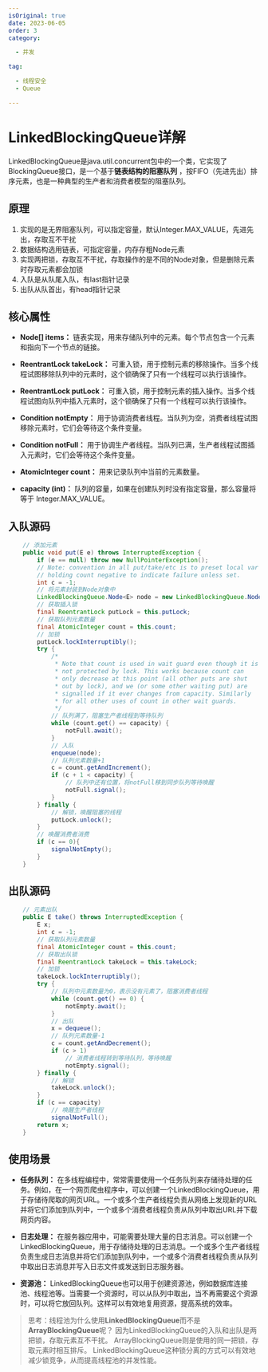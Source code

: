 ```yaml
---
isOriginal: true
date: 2023-06-05
order: 3
category:

  - 并发

tag:

  - 线程安全
  - Queue

---
```


# LinkedBlockingQueue详解

LinkedBlockingQueue是java.util.concurrent包中的一个类，它实现了BlockingQueue接口，是一个基于**链表结构的阻塞队列**
，按FIFO（先进先出）排序元素，也是一种典型的生产者和消费者模型的阻塞队列。
<!-- more -->

## 原理

1. 实现的是无界阻塞队列，可以指定容量，默认Integer.MAX_VALUE，先进先出，存取互不干扰
2. 数据结构选用链表，可指定容量，内存存粗Node元素
3. 实现两把锁，存取互不干扰，存取操作的是不同的Node对象，但是删除元素时存取元素都会加锁
4. 入队是从队尾入队，有last指针记录
5. 出队从队首出，有head指针记录

## 核心属性

- **Node[] items：** 链表实现，用来存储队列中的元素。每个节点包含一个元素和指向下一个节点的链接。

- **ReentrantLock takeLock：** 可重入锁，用于控制元素的移除操作。当多个线程试图移除队列中的元素时，这个锁确保了只有一个线程可以执行该操作。

- **ReentrantLock putLock：** 可重入锁，用于控制元素的插入操作。当多个线程试图向队列中插入元素时，这个锁确保了只有一个线程可以执行该操作。

- **Condition notEmpty：** 用于协调消费者线程。当队列为空，消费者线程试图移除元素时，它们会等待这个条件变量。

- **Condition notFull：** 用于协调生产者线程。当队列已满，生产者线程试图插入元素时，它们会等待这个条件变量。

- **AtomicInteger count：** 用来记录队列中当前的元素数量。

- **capacity (int)：** 队列的容量，如果在创建队列时没有指定容量，那么容量将等于 Integer.MAX_VALUE。

## 入队源码

```java
    // 添加元素
    public void put(E e) throws InterruptedException {
        if (e == null) throw new NullPointerException();
        // Note: convention in all put/take/etc is to preset local var
        // holding count negative to indicate failure unless set.
        int c = -1;
        // 将元素封装到Node对象中
        LinkedBlockingQueue.Node<E> node = new LinkedBlockingQueue.Node<E>(e);
        // 获取插入锁
        final ReentrantLock putLock = this.putLock;
        // 获取队列元素数量
        final AtomicInteger count = this.count;
        // 加锁
        putLock.lockInterruptibly();
        try {
            /*
             * Note that count is used in wait guard even though it is
             * not protected by lock. This works because count can
             * only decrease at this point (all other puts are shut
             * out by lock), and we (or some other waiting put) are
             * signalled if it ever changes from capacity. Similarly
             * for all other uses of count in other wait guards.
             */
            // 队列满了，阻塞生产者线程到等待队列
            while (count.get() == capacity) {
                notFull.await();
            }
            // 入队
            enqueue(node);
            // 队列元素数量+1
            c = count.getAndIncrement();
            if (c + 1 < capacity) {
                // 队列中还有位置，将notFull移到同步队列等待唤醒
                notFull.signal();
            }
        } finally {
            // 解锁，唤醒阻塞的线程
            putLock.unlock();
        }
        // 唤醒消费者消费
        if (c == 0){
            signalNotEmpty();
        }
    }
```

## 出队源码

```java
    // 元素出队
    public E take() throws InterruptedException {
        E x;
        int c = -1;
        // 获取队列元素数量
        final AtomicInteger count = this.count;
        // 获取出队锁
        final ReentrantLock takeLock = this.takeLock;
        // 加锁
        takeLock.lockInterruptibly();
        try {
            // 队列中元素数量为0，表示没有元素了，阻塞消费者线程
            while (count.get() == 0) {
                notEmpty.await();
            }
            // 出队
            x = dequeue();
            // 队列元素数量-1
            c = count.getAndDecrement();
            if (c > 1)
                // 消费者线程转到等待队列，等待唤醒
                notEmpty.signal();
        } finally {
            // 解锁
            takeLock.unlock();
        }
        if (c == capacity)
            // 唤醒生产者线程
            signalNotFull();
        return x;
    }
```

## 使用场景

- **任务队列：**
  在多线程编程中，常常需要使用一个任务队列来存储待处理的任务。例如，在一个网页爬虫程序中，可以创建一个LinkedBlockingQueue，用于存储待爬取的网页URL。一个或多个生产者线程负责从网络上发现新的URL并将它们添加到队列中，一个或多个消费者线程负责从队列中取出URL并下载网页内容。

- **日志处理：**
  在服务器应用中，可能需要处理大量的日志消息。可以创建一个LinkedBlockingQueue，用于存储待处理的日志消息。一个或多个生产者线程负责生成日志消息并将它们添加到队列中，一个或多个消费者线程负责从队列中取出日志消息并写入日志文件或发送到日志服务器。

- **资源池：**
  LinkedBlockingQueue也可以用于创建资源池，例如数据库连接池、线程池等。当需要一个资源时，可以从队列中取出，当不再需要这个资源时，可以将它放回队列。这样可以有效地复用资源，提高系统的效率。

> 思考：线程池为什么使用**LinkedBlockingQueue**而不是**ArrayBlockingQueue**呢？
> 因为LinkedBlockingQueue的入队和出队是两把锁，存取元素互不干扰。
> ArrayBlockingQueue则是使用的同一把锁，存取元素时相互排斥。
> LinkedBlockingQueue这种锁分离的方式可以有效地减少锁竞争，从而提高线程池的并发性能。
